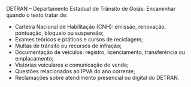 DETRAN – Departamento Estadual de Trânsito de Goiás:
Encaminhar quando o texto tratar de:
- Carteira Nacional de Habilitação (CNH): emissão, renovação, pontuação, bloqueio ou suspensão;
- Exames teóricos e práticos e cursos de reciclagem;
- Multas de trânsito ou recursos de infração;
- Documentação de veículos: registro, licenciamento, transferência ou emplacamento;
- Vistorias veiculares e comunicação de venda;
- Questões relacionados ao IPVA do ano corrente;
- Reclamações sobre atendimento presencial ou digital do DETRAN.
